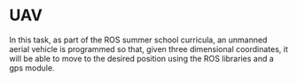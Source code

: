 # UAV

In this task, as part of the ROS summer school curricula, an unmanned aerial vehicle is programmed so that, given three dimensional coordinates, it will be able to move to the desired position using the ROS libraries and a gps module. 
